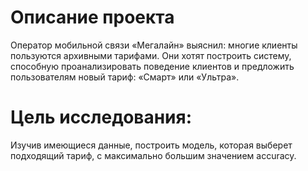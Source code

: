 # Описание проекта
    
Оператор мобильной связи «Мегалайн» выяснил: многие клиенты пользуются архивными тарифами. Они хотят построить систему, способную проанализировать поведение клиентов и предложить пользователям новый тариф: «Смарт» или «Ультра».

    
# Цель исследования:
    
Изучив имеющиеся данные, построить модель, которая выберет подходящий тариф, с максимально большим значением accuracy. 
